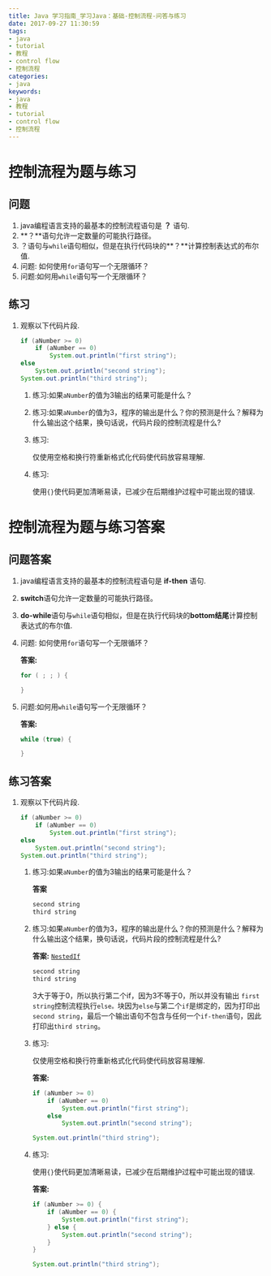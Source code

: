 ```yaml
---
title: Java 学习指南_学习Java：基础-控制流程-问答与练习
date: 2017-09-27 11:30:59
tags: 
- java
- tutorial
- 教程
- control flow
- 控制流程
categories:
- java
keywords:
- java
- 教程
- tutorial
- control flow
- 控制流程
---
```


# 控制流程为题与练习

## 问题

1. java编程语言支持的最基本的控制流程语句是 **？** 语句.
2. **？**语句允许一定数量的可能执行路径。
3. ？语句与`while`语句相似，但是在执行代码块的**？**计算控制表达式的布尔值.
4. 问题: 如何使用`for`语句写一个无限循环？
5. 问题:如何用`while`语句写一个无限循环？

## 练习

1. 观察以下代码片段.

   ```java
   if (aNumber >= 0)
       if (aNumber == 0)
           System.out.println("first string");
   else 
       System.out.println("second string");
   System.out.println("third string");
   ```

   1. 练习:如果`aNumber`的值为3输出的结果可能是什么？

   2. 练习:如果`aNumber`的值为3，程序的输出是什么？你的预测是什么？解释为什么输出这个结果，换句话说，代码片段的控制流程是什么? 

   3. 练习: 

      仅使用空格和换行符重新格式化代码使代码放容易理解.

   4. 练习:

      使用`{}`使代码更加清晰易读，已减少在后期维护过程中可能出现的错误.

<!-- more -->

# 控制流程为题与练习答案

## 问题答案

1. java编程语言支持的最基本的控制流程语句是 **if-then** 语句.

2. **switch**语句允许一定数量的可能执行路径。

3. **do-while**语句与`while`语句相似，但是在执行代码块的**bottom结尾**计算控制表达式的布尔值.

4. 问题: 如何使用`for`语句写一个无限循环？

   **答案:**

   ```java
   for ( ; ; ) {

   }
   ```

5. 问题:如何用`while`语句写一个无限循环？

   **答案:**

   ```java
   while (true) {

   }
   ```

## 练习答案

1. 观察以下代码片段.

   ```java
   if (aNumber >= 0)
       if (aNumber == 0)
           System.out.println("first string");
   else 
       System.out.println("second string");
   System.out.println("third string");
   ```

   1. 练习:如果`aNumber`的值为3输出的结果可能是什么？

      **答案**

      ```java
      second string
      third string
      ```

   2. 练习:如果`aNumber`的值为3，程序的输出是什么？你的预测是什么？解释为什么输出这个结果，换句话说，代码片段的控制流程是什么?

      **答案:** [`NestedIf`](http://docs.oracle.com/javase/tutorial/java/nutsandbolts/QandE/NestedIf.java)

      ```java
      second string
      third string
      ```

      3大于等于0，所以执行第二个if，因为3不等于0，所以并没有输出 `first string`控制流程执行`else。`块因为`else`与第二个`if`是绑定的，因为打印出`second string`，最后一个输出语句不包含与任何一个`if-then`语句，因此打印出`third string`。 

   3. 练习: 

      仅使用空格和换行符重新格式化代码使代码放容易理解.

      **答案:**

      ```java
      if (aNumber >= 0)
          if (aNumber == 0)
              System.out.println("first string");
          else
              System.out.println("second string");

      System.out.println("third string");
      ```

   4. 练习:

      使用`{}`使代码更加清晰易读，已减少在后期维护过程中可能出现的错误.

      **答案:**

      ```java
      if (aNumber >= 0) {
          if (aNumber == 0) {
              System.out.println("first string");
          } else {
              System.out.println("second string");
          }
      }

      System.out.println("third string");
      ```
